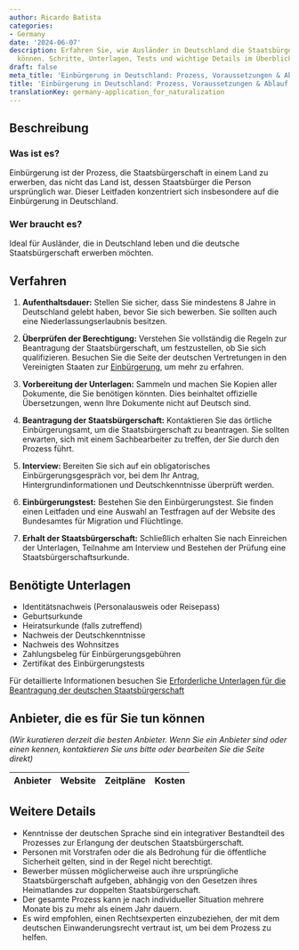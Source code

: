 ```yaml
---
author: Ricardo Batista
categories:
- Germany
date: '2024-06-07'
description: Erfahren Sie, wie Ausländer in Deutschland die Staatsbürgerschaft erwerben
  können. Schritte, Unterlagen, Tests und wichtige Details im Überblick.
draft: false
meta_title: 'Einbürgerung in Deutschland: Prozess, Voraussetzungen & Ablauf'
title: 'Einbürgerung in Deutschland: Prozess, Voraussetzungen & Ablauf'
translationKey: germany-application_for_naturalization
---
```



## Beschreibung
### Was ist es?
Einbürgerung ist der Prozess, die Staatsbürgerschaft in einem Land zu erwerben, das nicht das Land ist, dessen Staatsbürger die Person ursprünglich war. Dieser Leitfaden konzentriert sich insbesondere auf die Einbürgerung in Deutschland.

### Wer braucht es?
Ideal für Ausländer, die in Deutschland leben und die deutsche Staatsbürgerschaft erwerben möchten.

## Verfahren

1. **Aufenthaltsdauer:** Stellen Sie sicher, dass Sie mindestens 8 Jahre in Deutschland gelebt haben, bevor Sie sich bewerben. Sie sollten auch eine Niederlassungserlaubnis besitzen.

2. **Überprüfen der Berechtigung:** Verstehen Sie vollständig die Regeln zur Beantragung der Staatsbürgerschaft, um festzustellen, ob Sie sich qualifizieren. Besuchen Sie die Seite der deutschen Vertretungen in den Vereinigten Staaten zur [Einbürgerung](https://www.germany.info/us-en/service/03-Citizenship/naturalization/925326), um mehr zu erfahren.

3. **Vorbereitung der Unterlagen:** Sammeln und machen Sie Kopien aller Dokumente, die Sie benötigen könnten. Dies beinhaltet offizielle Übersetzungen, wenn Ihre Dokumente nicht auf Deutsch sind.

4. **Beantragung der Staatsbürgerschaft:** Kontaktieren Sie das örtliche Einbürgerungsamt, um die Staatsbürgerschaft zu beantragen. Sie sollten erwarten, sich mit einem Sachbearbeiter zu treffen, der Sie durch den Prozess führt.

5. **Interview:** Bereiten Sie sich auf ein obligatorisches Einbürgerungsgespräch vor, bei dem Ihr Antrag, Hintergrundinformationen und Deutschkenntnisse überprüft werden.

6. **Einbürgerungstest:** Bestehen Sie den Einbürgerungstest. Sie finden einen Leitfaden und eine Auswahl an Testfragen auf der Website des Bundesamtes für Migration und Flüchtlinge.

7. **Erhalt der Staatsbürgerschaft:** Schließlich erhalten Sie nach Einreichen der Unterlagen, Teilnahme am Interview und Bestehen der Prüfung eine Staatsbürgerschaftsurkunde.

## Benötigte Unterlagen

- Identitätsnachweis (Personalausweis oder Reisepass)
- Geburtsurkunde
- Heiratsurkunde (falls zutreffend)
- Nachweis der Deutschkenntnisse
- Nachweis des Wohnsitzes
- Zahlungsbeleg für Einbürgerungsgebühren
- Zertifikat des Einbürgerungstests

Für detaillierte Informationen besuchen Sie [Erforderliche Unterlagen für die Beantragung der deutschen Staatsbürgerschaft](https://www.germany.info/us-en/service/03-Citizenship/naturalization/925326)

## Anbieter, die es für Sie tun können

_(Wir kuratieren derzeit die besten Anbieter. Wenn Sie ein Anbieter sind oder einen kennen, kontaktieren Sie uns bitte oder bearbeiten Sie die Seite direkt)_

| Anbieter | Website | Zeitpläne | Kosten |
| --------------- | --------------- | :-------------: | :-------------: |

## Weitere Details

- Kenntnisse der deutschen Sprache sind ein integrativer Bestandteil des Prozesses zur Erlangung der deutschen Staatsbürgerschaft.
- Personen mit Vorstrafen oder die als Bedrohung für die öffentliche Sicherheit gelten, sind in der Regel nicht berechtigt.
- Bewerber müssen möglicherweise auch ihre ursprüngliche Staatsbürgerschaft aufgeben, abhängig von den Gesetzen ihres Heimatlandes zur doppelten Staatsbürgerschaft.
- Der gesamte Prozess kann je nach individueller Situation mehrere Monate bis zu mehr als einem Jahr dauern.
- Es wird empfohlen, einen Rechtsexperten einzubeziehen, der mit dem deutschen Einwanderungsrecht vertraut ist, um bei dem Prozess zu helfen.